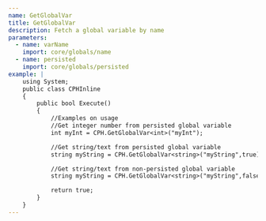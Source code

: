 ```yaml
---
name: GetGlobalVar
title: GetGlobalVar
description: Fetch a global variable by name
parameters:
  - name: varName
    import: core/globals/name
  - name: persisted
    import: core/globals/persisted
example: |
    using System;
    public class CPHInline
    {
        public bool Execute()
        {
            //Examples on usage
            //Get integer number from persisted global variable
            int myInt = CPH.GetGlobalVar<int>("myInt");

            //Get string/text from persisted global variable
            string myString = CPH.GetGlobalVar<string>("myString",true);

            //Get string/text from non-persisted global variable
            string myString = CPH.GetGlobalVar<string>("myString",false);

            return true;
        }
    }
---
```


